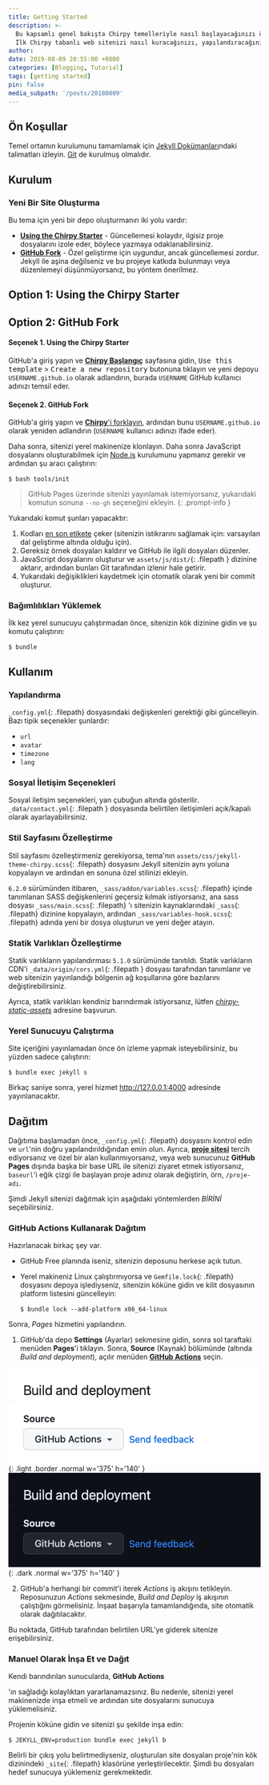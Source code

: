 ```yaml
---
title: Getting Started
description: >-
  Bu kapsamlı genel bakışta Chirpy temelleriyle nasıl başlayacağınızı öğrenin.
  İlk Chirpy tabanlı web sitenizi nasıl kuracağınızı, yapılandıracağınızı, kullanacağınızı ve bir web sunucusuna nasıl dağıtacağınızı öğreneceksiniz.
author: 
date: 2019-08-09 20:55:00 +0800
categories: [Blogging, Tutorial]
tags: [getting started]
pin: false
media_subpath: '/posts/20180809'
---
```


## Ön Koşullar

Temel ortamın kurulumunu tamamlamak için [Jekyll Dokümanları](https://jekyllrb.com/docs/installation/)ndaki talimatları izleyin. [Git](https://git-scm.com/) de kurulmuş olmalıdır.

## Kurulum

### Yeni Bir Site Oluşturma

Bu tema için yeni bir depo oluşturmanın iki yolu vardır:

- [**Using the Chirpy Starter**](#option-1-using-the-chirpy-starter) - Güncellemesi kolaydır, ilgisiz proje dosyalarını izole eder, böylece yazmaya odaklanabilirsiniz.
- [**GitHub Fork**](#option-2-github-fork) - Özel geliştirme için uygundur, ancak güncellemesi zordur. Jekyll ile aşina değilseniz ve bu projeye katkıda bulunmayı veya düzenlemeyi düşünmüyorsanız, bu yöntem önerilmez.

<h2 id="option-1-using-the-chirpy-starter">Option 1: Using the Chirpy Starter</h2>
<h2 id="option-2-github-fork">Option 2: GitHub Fork</h2>

#### Seçenek 1. Using the Chirpy Starter

GitHub'a giriş yapın ve [**Chirpy Başlangıç**][starter] sayfasına gidin, <kbd>Use this template</kbd> > <kbd>Create a new repository</kbd> butonuna tıklayın ve yeni depoyu `USERNAME.github.io` olarak adlandırın, burada `USERNAME` GitHub kullanıcı adınızı temsil eder.

#### Seçenek 2. GitHub Fork

GitHub'a giriş yapın ve [**Chirpy**'i forklayın](https://github.com/cotes2020/jekyll-theme-chirpy/fork), ardından bunu `USERNAME.github.io` olarak yeniden adlandırın (`USERNAME` kullanıcı adınızı ifade eder).

Daha sonra, sitenizi yerel makinenize klonlayın. Daha sonra JavaScript dosyalarını oluşturabilmek için [Node.js][nodejs] kurulumunu yapmanız gerekir ve ardından şu aracı çalıştırın:

```console
$ bash tools/init
```

> GitHub Pages üzerinde sitenizi yayınlamak istemiyorsanız, yukarıdaki komutun sonuna `--no-gh` seçeneğini ekleyin.
{: .prompt-info }

Yukarıdaki komut şunları yapacaktır:

1. Kodları [en son etikete][latest-tag] çeker (sitenizin istikrarını sağlamak için: varsayılan dal geliştirme altında olduğu için).
2. Gereksiz örnek dosyaları kaldırır ve GitHub ile ilgili dosyaları düzenler.
3. JavaScript dosyalarını oluşturur ve `assets/js/dist/`{: .filepath } dizinine aktarır, ardından bunları Git tarafından izlenir hale getirir.
4. Yukarıdaki değişiklikleri kaydetmek için otomatik olarak yeni bir commit oluşturur.

### Bağımlılıkları Yüklemek

İlk kez yerel sunucuyu çalıştırmadan önce, sitenizin kök dizinine gidin ve şu komutu çalıştırın:

```console
$ bundle
```

## Kullanım

### Yapılandırma

`_config.yml`{: .filepath} dosyasındaki değişkenleri gerektiği gibi güncelleyin. Bazı tipik seçenekler şunlardır:

- `url`
- `avatar`
- `timezone`
- `lang`

### Sosyal İletişim Seçenekleri

Sosyal iletişim seçenekleri, yan çubuğun altında gösterilir. `_data/contact.yml`{: .filepath } dosyasında belirtilen iletişimleri açık/kapalı olarak ayarlayabilirsiniz.

### Stil Sayfasını Özelleştirme

Stil sayfasını özelleştirmeniz gerekiyorsa, tema'nın `assets/css/jekyll-theme-chirpy.scss`{: .filepath} dosyasını Jekyll sitenizin aynı yoluna kopyalayın ve ardından en sonuna özel stilinizi ekleyin.

`6.2.0` sürümünden itibaren, `_sass/addon/variables.scss`{: .filepath} içinde tanımlanan SASS değişkenlerini geçersiz kılmak istiyorsanız, ana sass dosyası `_sass/main.scss`{: .filepath} 'ı sitenizin kaynaklarındaki `_sass`{: .filepath} dizinine kopyalayın, ardından `_sass/variables-hook.scss`{: .filepath} adında yeni bir dosya oluşturun ve yeni değer atayın.

### Statik Varlıkları Özelleştirme

Statik varlıkların yapılandırması `5.1.0` sürümünde tanıtıldı. Statik varlıkların CDN'i `_data/origin/cors.yml`{: .filepath } dosyası tarafından tanımlanır ve web sitenizin yayınlandığı bölgenin ağ koşullarına göre bazılarını değiştirebilirsiniz.

Ayrıca, statik varlıkları kendiniz barındırmak istiyorsanız, lütfen [_chirpy-static-assets_](https://github.com/cotes2020/chirpy-static-assets#readme) adresine başvurun.

### Yerel Sunucuyu Çalıştırma

Site içeriğini yayınlamadan önce ön izleme yapmak isteyebilirsiniz, bu yüzden sadece çalıştırın:

```console
$ bundle exec jekyll s
```

Birkaç saniye sonra, yerel hizmet <http://127.0.0.1:4000> adresinde yayınlanacaktır.

## Dağıtım

Dağıtıma başlamadan önce, `_config.yml`{: .filepath} dosyasını kontrol edin ve `url`'nin doğru yapılandırıldığından emin olun. Ayrıca, [**proje sitesi**](https://help.github.com/en/github/working-with-github-pages/about-github-pages#types-of-github-pages-sites) tercih ediyorsanız ve özel bir alan kullanmıyorsanız, veya web sunucunuz **GitHub Pages** dışında başka bir base URL ile sitenizi ziyaret etmek istiyorsanız, `baseurl`'i eğik çizgi ile başlayan proje adınız olarak değiştirin, örn, `/proje-adı`.

Şimdi Jekyll sitenizi dağıtmak için aşağıdaki yöntemlerden _BİRİNİ_ seçebilirsiniz.

### GitHub Actions Kullanarak Dağıtım

Hazırlanacak birkaç şey var.

- GitHub Free planında iseniz, sitenizin deposunu herkese açık tutun.
- Yerel makineniz Linux çalıştırmıyorsa ve `Gemfile.lock`{: .filepath} dosyasını depoya işlediyseniz, sitenizin köküne gidin ve kilit dosyasının platform listesini güncelleyin:

  ```console
  $ bundle lock --add-platform x86_64-linux
  ```

Sonra, _Pages_ hizmetini yapılandırın.

1. GitHub'da depo **Settings** (Ayarlar) sekmesine gidin, sonra sol taraftaki menüden **Pages**'i tıklayın. Sonra, **Source** (Kaynak) bölümünde (altında _Build and deployment_), açılır menüden [**GitHub Actions**][pages-workflow-src] seçin.

![Build source](/assets/attachment/pages-source-light.png){: .light .border .normal w='375' h='140' }
![Build source](/assets/attachment/pages-source-dark.png){: .dark .normal w='375' h='140' }

2. GitHub'a herhangi bir commit'i iterek _Actions_ iş akışını tetikleyin. Reposunuzun _Actions_ sekmesinde, _Build and Deploy_ iş akışının çalıştığını görmelisiniz. İnşaat başarıyla tamamlandığında, site otomatik olarak dağıtılacaktır.

Bu noktada, GitHub tarafından belirtilen URL'ye giderek sitenize erişebilirsiniz.

### Manuel Olarak İnşa Et ve Dağıt

Kendi barındırılan sunucularda, **GitHub Actions**

'ın sağladığı kolaylıktan yararlanamazsınız. Bu nedenle, sitenizi yerel makinenizde inşa etmeli ve ardından site dosyalarını sunucuya yüklemelisiniz.

Projenin köküne gidin ve sitenizi şu şekilde inşa edin:

```console
$ JEKYLL_ENV=production bundle exec jekyll b
```

Belirli bir çıkış yolu belirtmediyseniz, oluşturulan site dosyaları proje'nin kök dizinindeki `_site`{: .filepath} klasörüne yerleştirilecektir. Şimdi bu dosyaları hedef sunucuya yüklemeniz gerekmektedir.

[nodejs]: https://nodejs.org/
[starter]: https://github.com/cotes2020/chirpy-starter
[pages-workflow-src]: https://docs.github.com/en/pages/getting-started-with-github-pages/configuring-a-publishing-source-for-your-github-pages-site#publishing-with-a-custom-github-actions-workflow
[latest-tag]: https://github.com/cotes2020/jekyll-theme-chirpy/tags
